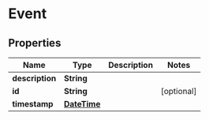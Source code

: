 
# Event

## Properties
Name | Type | Description | Notes
------------ | ------------- | ------------- | -------------
**description** | **String** |  | 
**id** | **String** |  |  [optional]
**timestamp** | [**DateTime**](DateTime.md) |  | 



